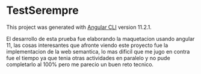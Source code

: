 # TestSerempre

This project was generated with [Angular CLI](https://github.com/angular/angular-cli) version 11.2.1.

El desarrollo de esta prueba fue elaborando la maquetacion usando angular 11, las cosas interesantes que afronte viendo 
este proyecto fue la implementacion de la web semantica, lo mas dificil que me jugo en contra fue el tiempo ya que tenia 
otras actividades en paralelo y no pude completarlo al 100% pero me parecio un buen reto tecnico.

